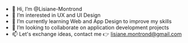 - 👋 Hi, I’m @Lisiane-Montrond
- 👀 I’m interested in UX and UI Design
- 🌱 I’m currently learning Web and App Design to improve my skills
- 💞️ I’m looking to collaborate on application development projects
- 📫 Let's exchange ideas, contact me 👉 lisiane.montrond@gmail.com

<!---
Lisiane-Montrond/Lisiane-Montrond is a ✨ special ✨ repository because its `README.md` (this file) appears on your GitHub profile.
You can click the Preview link to take a look at your changes.
--->
